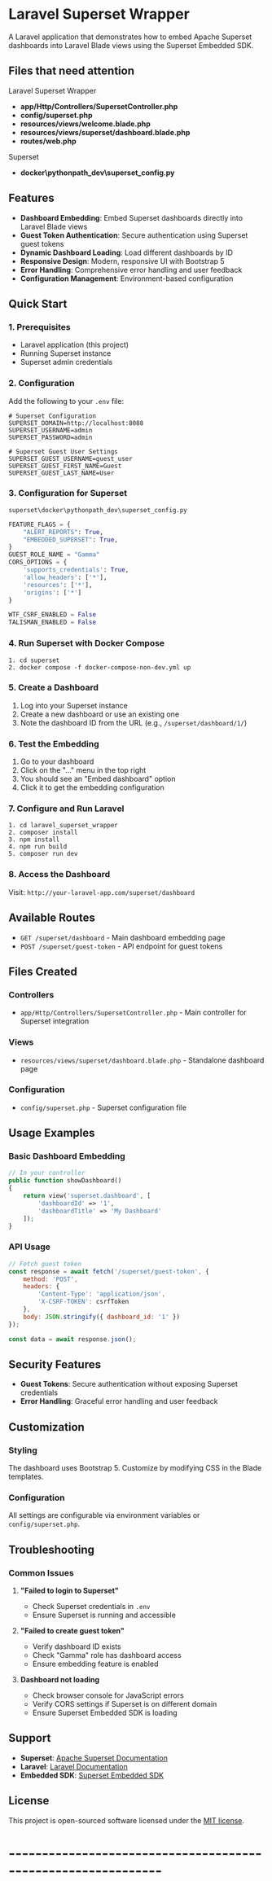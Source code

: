 # Laravel Superset Wrapper

A Laravel application that demonstrates how to embed Apache Superset dashboards into Laravel Blade views using the Superset Embedded SDK.

## Files that need attention
Laravel Superset Wrapper
- **app/Http/Controllers/SupersetController.php**
- **config/superset.php**
- **resources/views/welcome.blade.php**
- **resources/views/superset/dashboard.blade.php**
- **routes/web.php**

Superset
- **docker\pythonpath_dev\superset_config.py**

## Features

- **Dashboard Embedding**: Embed Superset dashboards directly into Laravel Blade views
- **Guest Token Authentication**: Secure authentication using Superset guest tokens
- **Dynamic Dashboard Loading**: Load different dashboards by ID
- **Responsive Design**: Modern, responsive UI with Bootstrap 5
- **Error Handling**: Comprehensive error handling and user feedback
- **Configuration Management**: Environment-based configuration

## Quick Start

### 1. Prerequisites

- Laravel application (this project)
- Running Superset instance
- Superset admin credentials

### 2. Configuration

Add the following to your `.env` file:

```env
# Superset Configuration
SUPERSET_DOMAIN=http://localhost:8088
SUPERSET_USERNAME=admin
SUPERSET_PASSWORD=admin

# Superset Guest User Settings
SUPERSET_GUEST_USERNAME=guest_user
SUPERSET_GUEST_FIRST_NAME=Guest
SUPERSET_GUEST_LAST_NAME=User
```

### 3. Configuration for Superset
```superset\docker\pythonpath_dev\superset_config.py```
```python
FEATURE_FLAGS = {
    "ALERT_REPORTS": True,
    "EMBEDDED_SUPERSET": True,
}
GUEST_ROLE_NAME = "Gamma"
CORS_OPTIONS = {
    'supports_credentials': True,
    'allow_headers': ['*'],
    'resources': ['*'],
    'origins': ['*']
}

WTF_CSRF_ENABLED = False
TALISMAN_ENABLED = False
```

### 4. Run Superset with Docker Compose
```
1. cd superset
2. docker compose -f docker-compose-non-dev.yml up
```

### 5. Create a Dashboard
1. Log into your Superset instance
2. Create a new dashboard or use an existing one
3. Note the dashboard ID from the URL (e.g., `/superset/dashboard/1/`)

<!-- ### 6. Create Superset Guest User
1. Go to your dashboard
2. Click on the Settings menu in the top right
3. Select "Manage Roles"
4. Create The Guest User
USERNAME=guest_user
FIRST_NAME=Guest
LAST_NAME=User

### 7. Configure Dashboard Roles Permissions
1. Go to your dashboard
2. Click on the Settings menu in the top right
3. Select "Manage Roles"
4. Add the Guest User to Gamma roles -->

### 6. Test the Embedding
1. Go to your dashboard
2. Click on the "..." menu in the top right
3. You should see an "Embed dashboard" option
4. Click it to get the embedding configuration

### 7. Configure and Run Laravel
```
1. cd laravel_superset_wrapper
2. composer install
3. npm install
4. npm run build
5. composer run dev
```
### 8. Access the Dashboard

Visit: `http://your-laravel-app.com/superset/dashboard`

## Available Routes

- `GET /superset/dashboard` - Main dashboard embedding page
- `POST /superset/guest-token` - API endpoint for guest tokens

## Files Created

### Controllers
- `app/Http/Controllers/SupersetController.php` - Main controller for Superset integration

### Views
- `resources/views/superset/dashboard.blade.php` - Standalone dashboard page

### Configuration
- `config/superset.php` - Superset configuration file

## Usage Examples

### Basic Dashboard Embedding

```php
// In your controller
public function showDashboard()
{
    return view('superset.dashboard', [
        'dashboardId' => '1',
        'dashboardTitle' => 'My Dashboard'
    ]);
}
```

### API Usage

```javascript
// Fetch guest token
const response = await fetch('/superset/guest-token', {
    method: 'POST',
    headers: {
        'Content-Type': 'application/json',
        'X-CSRF-TOKEN': csrfToken
    },
    body: JSON.stringify({ dashboard_id: '1' })
});

const data = await response.json();
```

## Security Features

- **Guest Tokens**: Secure authentication without exposing Superset credentials
- **Error Handling**: Graceful error handling and user feedback

## Customization

### Styling
The dashboard uses Bootstrap 5. Customize by modifying CSS in the Blade templates.

### Configuration
All settings are configurable via environment variables or `config/superset.php`.

## Troubleshooting

### Common Issues

1. **"Failed to login to Superset"**
   - Check Superset credentials in `.env`
   - Ensure Superset is running and accessible

2. **"Failed to create guest token"**
   - Verify dashboard ID exists
   - Check "Gamma" role has dashboard access
   - Ensure embedding feature is enabled

3. **Dashboard not loading**
   - Check browser console for JavaScript errors
   - Verify CORS settings if Superset is on different domain
   - Ensure Superset Embedded SDK is loading

## Support

- **Superset**: [Apache Superset Documentation](https://superset.apache.org/docs/)
- **Laravel**: [Laravel Documentation](https://laravel.com/docs/)
- **Embedded SDK**: [Superset Embedded SDK](https://github.com/apache/superset/tree/master/superset-embedded-sdk)

## License

This project is open-sourced software licensed under the [MIT license](https://opensource.org/licenses/MIT).

# -------------------------------------------------------------

